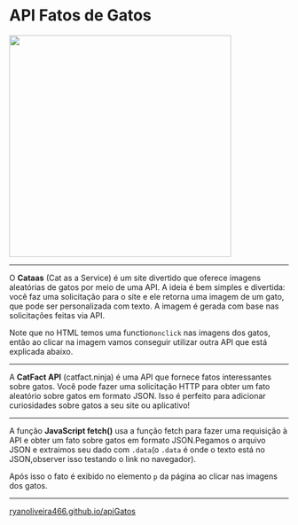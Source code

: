 # API Fatos de Gatos

<img src="https://catnets.com.au/cdn/shop/articles/Domestic-Shorthair.jpg?v=1663296992"  width=400 />

---

O **Cataas** (Cat as a Service) é um site divertido que oferece imagens aleatórias de gatos por meio de uma API. A ideia é bem simples e divertida: você faz uma solicitação para o site e ele retorna uma imagem de um gato, que pode ser personalizada com texto. A imagem é gerada com base nas solicitações feitas via API.

Note que no HTML temos uma function`onclick` nas imagens dos gatos, então ao clicar na imagem vamos conseguir utilizar outra API que está explicada abaixo.

---


A **CatFact API** (catfact.ninja) é uma API que fornece fatos interessantes sobre gatos. Você pode fazer uma solicitação HTTP para obter um fato aleatório sobre gatos em formato JSON. Isso é perfeito para adicionar curiosidades sobre gatos a seu site ou aplicativo!

---

A função **JavaScript fetch()** usa a função fetch para fazer uma requisição à API e obter um fato sobre gatos em formato JSON.Pegamos o arquivo JSON e extraimos seu dado com `.data`(o `.data` é onde o texto está no JSON,observer isso testando o link no navegador). 

Após isso o  fato é exibido no elemento `p` da página ao clicar nas imagens dos gatos.

---

[ryanoliveira466.github.io/apiGatos](https://ryanoliveira466.github.io/apiGatos/)


